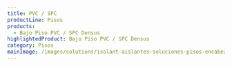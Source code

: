 ```yaml
---
title: PVC / SPC
productLine: Pisos
products:
  - Bajo Piso PVC / SPC Densus
highlightedProduct: Bajo Piso PVC / SPC Densus
category: Pisos
mainImage: /images/solutions/isolant-aislantes-soluciones-pisos-encabezado.jpg
---
```


